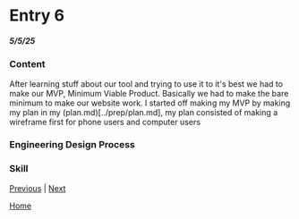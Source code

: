 # Entry 6
##### 5/5/25

### Content

After learning stuff about our tool and trying to use it to it's best we had to make our MVP, Minimum Viable Product. Basically we had to make the bare minimum to make our website work. I started off making my MVP by making my plan in my (plan.md)[../prep/plan.md], my plan consisted of making a wireframe first for phone users and computer users


### Engineering Design Process



### Skill



[Previous](entry05.md) | [Next](entry07.md)

[Home](../README.md)
